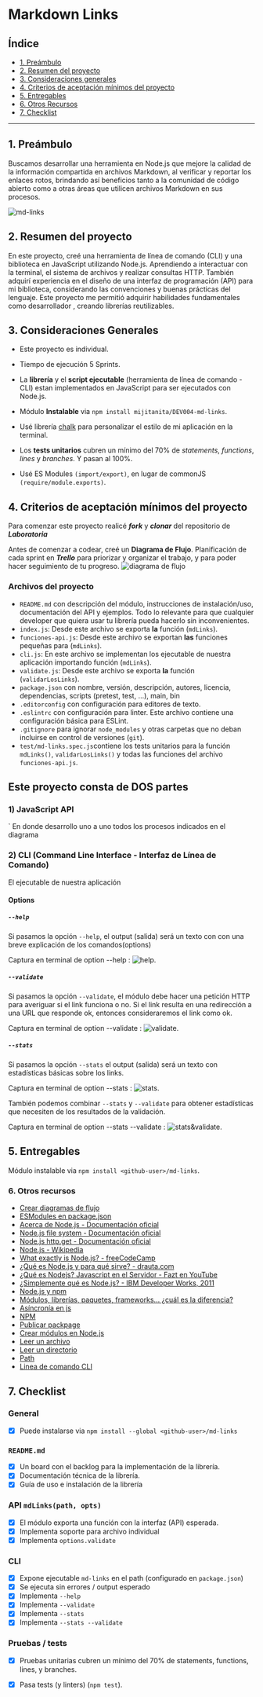# Markdown Links

## Índice

* [1. Preámbulo](#1-preámbulo)
* [2. Resumen del proyecto](#2-resumen-del-proyecto)
* [3. Consideraciones generales](#3-consideraciones-generales) 
* [4. Criterios de aceptación mínimos del proyecto](#4-criterios-de-aceptación-mínimos-del-proyecto)
* [5. Entregables](#5-entregables)
* [6. Otros Recursos](#6-Otros-Recursos)
* [7. Checklist](#7-checklist)


***

## 1. Preámbulo

Buscamos desarrollar una herramienta en Node.js que mejore la calidad de la información compartida en archivos Markdown, al verificar y reportar los enlaces rotos, brindando así beneficios tanto a la comunidad de código abierto como a otras áreas que utilicen archivos Markdown en sus procesos.

![md-links](https://user-images.githubusercontent.com/110297/42118443-b7a5f1f0-7bc8-11e8-96ad-9cc5593715a6.jpg)

## 2. Resumen del proyecto

En este proyecto, creé una herramienta de línea de comando (CLI) y una biblioteca en JavaScript utilizando Node.js. Aprendiendo a interactuar con la terminal, el sistema de archivos y realizar consultas HTTP. También adquirí experiencia en el diseño de una interfaz de programación (API) para mi biblioteca, considerando las convenciones y buenas prácticas del lenguaje. Este proyecto me permitió adquirir habilidades fundamentales como desarrollador , creando librerías reutilizables.

## 3. Consideraciones Generales

* Este proyecto es individual.

* Tiempo de ejecución 5 Sprints.

* La **librería** y el **script ejecutable** (herramienta de línea de comando -
  CLI)  estan implementados en JavaScript para ser ejecutados con
  Node.js.

* Módulo **Instalable** via `npm install mijitanita/DEV004-md-links`. 
  
 * Usé librería [chalk](https://www.npmjs.com/package/chalk) para personalizar
 el estilo de mi aplicación en la terminal.

* Los **tests unitarios** cubren un mínimo del 70% de _statements_,
  _functions_, _lines_ y _branches_. Y pasan al 100%.

* Usé ES Modules `(import/export)`, en lugar de commonJS `(require/module.exports)`.

## 4. Criterios de aceptación mínimos del proyecto

Para comenzar este proyecto realicé **_fork_** y **_clonar_** del
repositorio de **_Laboratoria_**

Antes de comenzar a codear, creé un **Diagrama de Flujo**. Planificación de cada sprint en **_Trello_** para priorizar y organizar el trabajo, y para poder hacer
seguimiento de tu progreso.
![diagrama de flujo](https://github.com/mijitanita/DEV004-md-links/blob/main/diagrama%20de%20flujo%20mdLiks-Ana.png)


### Archivos del proyecto

* `README.md` con descripción del módulo, instrucciones de instalación/uso,
  documentación del API y ejemplos. Todo lo relevante para que cualquier
  developer que quiera usar tu librería pueda hacerlo sin inconvenientes.
* `index.js`: Desde este archivo se exporta **la** función (`mdLinks`).
* `funciones-api.js`: Desde este archivo se exportan **las** funciones pequeñas para  (`mdLinks`).
* `cli.js`: En este archivo se implementan los  ejecutable de nuestra aplicación importando  función (`mdLinks`).
* `validate.js`: Desde este archivo se exporta **la** función (`validarLosLinks`).
* `package.json` con nombre, versión, descripción, autores, licencia,
  dependencias, scripts (pretest, test, ...), main, bin
* `.editorconfig` con configuración para editores de texto. 
* `.eslintrc` con configuración para linter. Este archivo contiene una
  configuración básica para ESLint.
* `.gitignore` para ignorar `node_modules` y  otras carpetas que no deban
  incluirse en control de versiones (`git`).
* `test/md-links.spec.js`contiene los tests unitarios para la función
  `mdLinks()`, `validarLosLinks()` y todas las funciones del archivo `funciones-api.js`. 

## Este proyecto consta de DOS partes

### 1) JavaScript API

`
En donde desarrollo uno a uno todos los procesos indicados en el diagrama  
### 2) CLI (Command Line Interface - Interfaz de Línea de Comando)

El ejecutable de nuestra aplicación 
#### Options

##### `--help`
Si pasamos la opción `--help`, el output (salida) será un texto con con una breve explicación de los comandos(options)

Captura en  terminal de option --help :
![help](https://github.com/mijitanita/DEV004-md-links/blob/main/capturas/--help.png).

##### `--validate`

Si pasamos la opción `--validate`, el módulo debe hacer una petición HTTP para
averiguar si el link funciona o no. Si el link resulta en una redirección a una
URL que responde ok, entonces consideraremos el link como ok.

Captura en  terminal de option --validate :
![validate](https://github.com/mijitanita/DEV004-md-links/blob/f3b547644ba7a26dc715db1851fa37acb23ec04e/capturas/--validate.png).

##### `--stats`

Si pasamos la opción `--stats` el output (salida) será un texto con estadísticas
básicas sobre los links.

Captura en  terminal de option --stats :
![stats](https://github.com/mijitanita/DEV004-md-links/blob/main/capturas/--stats.png).

También podemos combinar `--stats` y `--validate` para obtener estadísticas que
necesiten de los resultados de la validación.

Captura en  terminal de option --stats --validate :
![stats&validate](https://github.com/mijitanita/DEV004-md-links/blob/main/capturas/--stats%20--validate.png).

## 5. Entregables

Módulo instalable via `npm install <github-user>/md-links`. 


### 6. Otros recursos

* [Crear diagramas de flujo](https://app.diagrams.net/)
* [ESModules en package.json](https://blog.logrocket.com/es-modules-in-node-today/)
* [Acerca de Node.js - Documentación oficial](https://nodejs.org/es/about/)
* [Node.js file system - Documentación oficial](https://nodejs.org/api/fs.html)
* [Node.js http.get - Documentación oficial](https://nodejs.org/api/http.html#http_http_get_options_callback)
* [Node.js - Wikipedia](https://es.wikipedia.org/wiki/Node.js)
* [What exactly is Node.js? - freeCodeCamp](https://medium.freecodecamp.org/what-exactly-is-node-js-ae36e97449f5)
* [¿Qué es Node.js y para qué sirve? - drauta.com](https://www.drauta.com/que-es-nodejs-y-para-que-sirve)
* [¿Qué es Nodejs? Javascript en el Servidor - Fazt en YouTube](https://www.youtube.com/watch?v=WgSc1nv_4Gw)
* [¿Simplemente qué es Node.js? - IBM Developer Works, 2011](https://www.ibm.com/developerworks/ssa/opensource/library/os-nodejs/index.html)
* [Node.js y npm](https://www.genbeta.com/desarrollo/node-js-y-npm)
* [Módulos, librerías, paquetes, frameworks... ¿cuál es la diferencia?](http://community.laboratoria.la/t/modulos-librerias-paquetes-frameworks-cual-es-la-diferencia/175)
* [Asíncronía en js](https://carlosazaustre.es/manejando-la-asincronia-en-javascript)
* [NPM](https://docs.npmjs.com/getting-started/what-is-npm)
* [Publicar packpage](https://docs.npmjs.com/getting-started/publishing-npm-packages)
* [Crear módulos en Node.js](https://docs.npmjs.com/getting-started/publishing-npm-packages)
* [Leer un archivo](https://nodejs.org/api/fs.html#fs_fs_readfile_path_options_callback)
* [Leer un directorio](https://nodejs.org/api/fs.html#fs_fs_readdir_path_options_callback)
* [Path](https://nodejs.org/api/path.html)
* [Linea de comando CLI](https://medium.com/netscape/a-guide-to-create-a-nodejs-command-line-package-c2166ad0452e)


## 7. Checklist

### General

* [x] Puede instalarse via `npm install --global <github-user>/md-links`

### `README.md`

* [x] Un board con el backlog para la implementación de la librería.
* [x] Documentación técnica de la librería.
* [x] Guía de uso e instalación de la librería

### API `mdLinks(path, opts)`

* [x] El módulo exporta una función con la interfaz (API) esperada.
* [x] Implementa soporte para archivo individual
* [x] Implementa `options.validate`

### CLI

* [x] Expone ejecutable `md-links` en el path (configurado en `package.json`)
* [x] Se ejecuta sin errores / output esperado
* [x] Implementa `--help`
* [x] Implementa `--validate`
* [x] Implementa `--stats`
* [x] Implementa `--stats --validate`

### Pruebas / tests

* [x] Pruebas unitarias cubren un mínimo del 70% de statements, functions,
  lines, y branches.
* [x] Pasa tests (y linters) (`npm test`).



